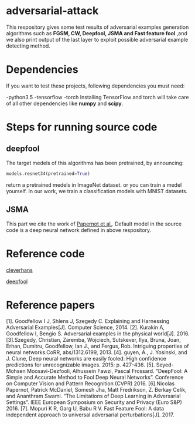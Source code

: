 # adversarial-attack
This respository gives some test results of adversarial examples generation algorithms such as **FGSM, CW, Deepfool, JSMA and Fast feature fool** ,and we also print output of the last layer to exploit possible adversarial example detecting method.

# Dependencies
If you want to test these projects, following dependencies you must need:
  
  -python3.5
  -tensorflow
  -torch
Installing TensorFlow and torch will take care of all other dependencies like **numpy** and **scipy**.
# Steps for running source code
 ## deepfool
 The target medels of this algorithms has been pretrained, by announcing:
 ```python
 models.resnet34(pretrained=True)
 ```
 return a pretrained medels in ImageNet dataset.
 or you can train a medel yourself. In our work, we train a classification models with MNIST datasets.
 ## JSMA
 This part we cite the work of [Papernot et al.](https://github.com/tensorflow/cleverhans).
 Default model in the source code is a deep neural network defined in above respository.
# Reference code

[cleverhans](https://github.com/tensorflow/cleverhans)

[deepfool](https://github.com/LTS4/DeepFool)

# Reference papers
[1]. Goodfellow I J, Shlens J, Szegedy C. Explaining and Harnessing Adversarial Examples[J]. Computer Science, 2014.
[2]. Kurakin A, Goodfellow I, Bengio S. Adversarial examples in the physical world[J]. 2016.
[3].Szegedy, Christian, Zaremba, Wojciech, Sutskever, Ilya, Bruna, Joan, Erhan, Dumitru, Goodfellow, Ian J., and Fergus, Rob. Intriguing properties of neural networks.CoRR, abs/1312.6199, 2013.
[4]. guyen, A., J. Yosinski, and J. Clune, Deep neural networks are easily fooled: High confidence predictions for unrecognizable images. 2015: p. 427-436.
[5]. Seyed-Mohsen Moosavi-Dezfooli, Alhussein Fawzi, Pascal Frossard. “DeepFool: A Simple and Accurate Method to Fool Deep Neural Networks”. Conference on Computer Vision and Pattern Recognition (CVPR) 2016.
[6].Nicolas Papernot, Patrick McDaniel, Somesh Jha, Matt Fredrikson, Z. Berkay Celik, and Ananthram Swami. “The Limitations of Deep Learning in Adversarial Settings”. IEEE European Symposium on Security and Privacy (Euro S&P) 2016.
[7]. Mopuri K R, Garg U, Babu R V. Fast Feature Fool: A data independent approach to universal adversarial perturbations[J]. 2017.
